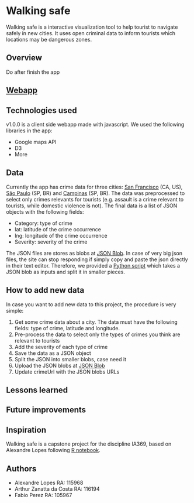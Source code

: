 # Walking safe

Walking safe is a interactive visualization tool to help tourist to navigate safely in new cities. It uses open criminal data to inform tourists which locations may be dangerous zones.

## Overview

Do after finish the app

## [Webapp]()

## Technologies used

v1.0.0 is a client side webapp made with javascript. We used the following libraries in the app:

* Google maps API
* D3
* More

## Data

Currently the app has crime data for three cities: [San Francisco]() (CA, US), [São Paulo]() (SP, BR) and [Campinas]() (SP, BR). The data was preprocessed to select only crimes relevants for tourists (e.g. assault is a crime relevant to tourists, while domestic violence is not). The final data is a list of JSON objects with the following fields:

* Category: type of crime
* lat: latitude of the crime occurrence
* lng: longitude of the crime occurrence
* Severity: severity of the crime

The JSON files are stores as blobs at [JSON Blob](https://jsonblob.com/). In case of very big json files, the site can stop responding if simply copy and paste the json directly in their text editor. Therefore, we provided a [Python script]() which takes a JSON blob as inputs and split it in smaller pieces.

## How to add new data

In case you want to add new data to this project, the procedure is very simple:

1. Get some crime data about a city. The data must have the following fields: type of crime, latitude and longitude.
2. Pre-process the data to select only the types of crimes you think are relevant to tourists
3. Add the severity of each type of crime
4. Save the data as a JSON object
5. Split the JSON into smaller blobs, case need it
6. Upload the JSON blobs at [JSON Blob](https://jsonblob.com/)
7. Update crimeUrl with the JSON blobs URLs

## Lessons learned



## Future improvements



## Inspiration

Walking safe is a capstone project for the discipline IA369, based on Alexandre Lopes following [R notebook](https://rpubs.com/alelopes/sf_crime_4tourists).

## Authors

* Alexandre Lopes RA: 115968
* Arthur Zanatta da Costa RA: 116194
* Fabio Perez RA: 105967

